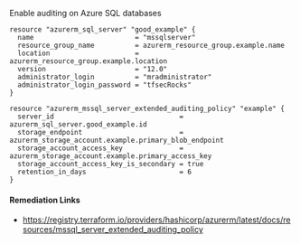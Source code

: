 
Enable auditing on Azure SQL databases

```hcl
resource "azurerm_sql_server" "good_example" {
  name                         = "mssqlserver"
  resource_group_name          = azurerm_resource_group.example.name
  location                     = azurerm_resource_group.example.location
  version                      = "12.0"
  administrator_login          = "mradministrator"
  administrator_login_password = "tfsecRocks"
}

resource "azurerm_mssql_server_extended_auditing_policy" "example" {
  server_id                               = azurerm_sql_server.good_example.id
  storage_endpoint                        = azurerm_storage_account.example.primary_blob_endpoint
  storage_account_access_key              = azurerm_storage_account.example.primary_access_key
  storage_account_access_key_is_secondary = true
  retention_in_days                       = 6
}
```

#### Remediation Links
 - https://registry.terraform.io/providers/hashicorp/azurerm/latest/docs/resources/mssql_server_extended_auditing_policy

